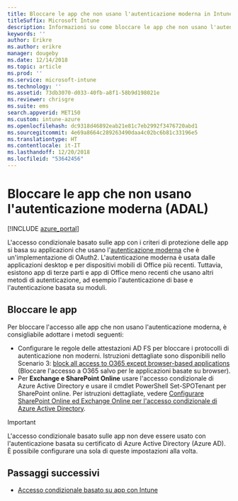 ```yaml
---
title: Bloccare le app che non usano l'autenticazione moderna in Intune
titleSuffix: Microsoft Intune
description: Informazioni su come bloccare le app che non usano l'autenticazione moderna (ADAL) in Microsoft Intune.
keywords: ''
author: Erikre
ms.author: erikre
manager: dougeby
ms.date: 12/14/2018
ms.topic: article
ms.prod: ''
ms.service: microsoft-intune
ms.technology: ''
ms.assetid: 73db3070-d033-40fb-a8f1-58b9d198021e
ms.reviewer: chrisgre
ms.suite: ems
search.appverid: MET150
ms.custom: intune-azure
ms.openlocfilehash: dc9318d46892eab21e81c7eb2992f3476720abd1
ms.sourcegitcommit: 4e69a8664c289263490daa4c02bc6b81c33196e5
ms.translationtype: HT
ms.contentlocale: it-IT
ms.lasthandoff: 12/20/2018
ms.locfileid: "53642456"
---
```

# <a name="block-apps-that-do-not-use-modern-authentication-adal"></a>Bloccare le app che non usano l'autenticazione moderna (ADAL)

[!INCLUDE [azure_portal](./includes/azure_portal.md)]

L'accesso condizionale basato sulle app con i criteri di protezione delle app si basa su applicazioni che usano l'[autenticazione moderna](https://support.office.com/article/Using-Office-365-modern-authentication-with-Office-clients-776c0036-66fd-41cb-8928-5495c0f9168a) che è un'implementazione di OAuth2. L'autenticazione moderna è usata dalle applicazioni desktop e per dispositivi mobili di Office più recenti. Tuttavia, esistono app di terze parti e app di Office meno recenti che usano altri metodi di autenticazione, ad esempio l'autenticazione di base e l'autenticazione basata su moduli.

## <a name="block-apps"></a>Bloccare le app

Per bloccare l'accesso alle app che non usano l'autenticazione moderna, è consigliabile adottare i metodi seguenti:

- Configurare le regole delle attestazioni AD FS per bloccare i protocolli di autenticazione non moderni. Istruzioni dettagliate sono disponibili nello Scenario 3: [block all access to O365 except browser-based applications](https://technet.microsoft.com/library/dn592182.aspx) (Bloccare l'accesso a O365 salvo per le applicazioni basate su browser).
- Per **Exchange e SharePoint Online** usare l'accesso condizionale di Azure Active Directory e usare il cmdlet PowerShell Set-SPOTenant per SharePoint online. Per istruzioni dettagliate, vedere [Configurare SharePoint Online ed Exchange Online per l'accesso condizionale di Azure Active Directory](https://docs.microsoft.com/azure/active-directory/active-directory-conditional-access-no-modern-authentication#legacy-authentication-protocols).


>[!IMPORTANT]
>L'accesso condizionale basato sulle app non deve essere usato con l'autenticazione basata su certificato di Azure Active Directory (Azure AD). È possibile configurare una sola di queste impostazioni alla volta.

## <a name="next-steps"></a>Passaggi successivi

- [Accesso condizionale basato su app con Intune](app-based-conditional-access-intune.md)
